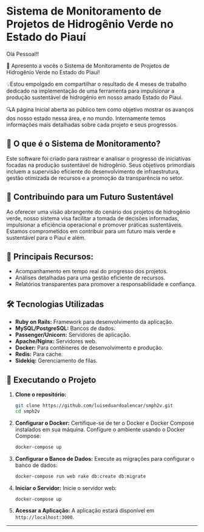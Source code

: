 # Sistema de Monitoramento de Projetos de Hidrogênio Verde no Estado do Piauí

Olá Pessoal!!

🚀 Apresento a vocês o Sistema de Monitoramento de Projetos de Hidrogênio Verde no Estado do Piauí! 

💡Estou empolgado em compartilhar o resultado de 4 meses de trabalho dedicado na implementação de uma ferramenta para impulsionar a produção sustentável de hidrogênio em nosso amado Estado do Piauí. 

🔍A página Inicial aberta ao público tem como objetivo mostrar os avanços dos nosso estado nessa área, e no mundo. Internamente temos informações mais detalhadas sobre cada projeto e seus progressos.

## 🌿 O que é o Sistema de Monitoramento?
Este software foi criado para rastrear e analisar o progresso de iniciativas focadas na produção sustentável de hidrogênio. Seus objetivos primordiais incluem a supervisão eficiente do desenvolvimento de infraestrutura, gestão otimizada de recursos e a promoção da transparência no setor.

## 🌱 Contribuindo para um Futuro Sustentável
Ao oferecer uma visão abrangente do cenário dos projetos de hidrogênio verde, nosso sistema visa facilitar a tomada de decisões informadas, impulsionar a eficiência operacional e promover práticas sustentáveis. Estamos comprometidos em contribuir para um futuro mais verde e sustentável para o Piauí e além.

## 🚀 Principais Recursos:
- Acompanhamento em tempo real do progresso dos projetos.
- Análises detalhadas para uma gestão eficiente de recursos.
- Relatórios transparentes para promover a responsabilidade e confiança.

## 🛠️ Tecnologias Utilizadas
- **Ruby on Rails:** Framework para desenvolvimento da aplicação.
- **MySQL/PostgreSQL:** Bancos de dados.
- **Passenger/Unicorn:** Servidores de aplicação.
- **Apache/Nginx:** Servidores web.
- **Docker:** Para contêineres de desenvolvimento e produção.
- **Redis:** Para cache.
- **Sidekiq:** Gerenciamento de filas.

## 🚀 Executando o Projeto

1. **Clone o repositório:**
   ```sh
   git clone https://github.com/luiseduardoalencar/smph2v.git
   cd smph2v
   ```

2. **Configurar o Docker:**
   Certifique-se de ter o Docker e Docker Compose instalados em sua máquina. Configure o ambiente usando o Docker Compose:
   ```sh
   docker-compose up
   ```

3. **Configurar o Banco de Dados:**
   Execute as migrações para configurar o banco de dados:
   ```sh
   docker-compose run web rake db:create db:migrate
   ```

4. **Iniciar o Servidor:**
   Inicie o servidor web:
   ```sh
   docker-compose up
   ```

5. **Acessar a Aplicação:**
   A aplicação estará disponível em `http://localhost:3000`.

---

